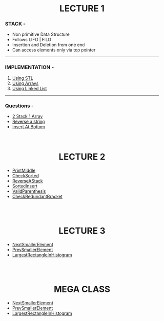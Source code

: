 # <center> LECTURE 1
### STACK -
- Non primitive Data Structure  
- Follows LIFO | FILO  
- Insertion and Deletion from one end  
- Can access elements only via top pointer  

---
### IMPLEMENTATION -  
1. [Using STL]()  
2. [Using Arrays]()
3. [Using Linked List]()
---

### Questions -
* [2 Stack 1 Array]()  
* [Reverse a string]()  
* [Insert At Bottom]()
<br><br><br>

# <center> LECTURE 2

- [PrintMiddle]()
- [CheckSorted]()
- [ReverseAStack]()
- [SortedInsert]()
- [ValidParenthesis]()
- [CheckRedundantBracket]()


<br><br>
# <center> LECTURE 3

- [NextSmallerElement]()
- [PrevSmallerElement]()
- [LargestRectangleInHistogram]()


<br><br>
# <center> MEGA CLASS

- [NextSmallerElement]()
- [PrevSmallerElement]()
- [LargestRectangleInHistogram]()


